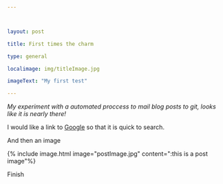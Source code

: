 ```yaml
---



layout: post

title: First times the charm

type: general

localimage: img/titleImage.jpg

imageText: "My first test"

---
```

*My experiment with a automated proccess to mail blog posts to git, looks like it is nearly there!*


I would like a link to [Google](www.google.com) so that it is quick to search.

And then an image

{% include image.html image="postImage.jpg" content=":this is a post image"%}

Finish

